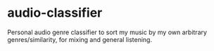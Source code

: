 # audio-classifier
Personal audio genre classifier to sort my music by my own arbitrary genres/similarity, for mixing and general listening.

